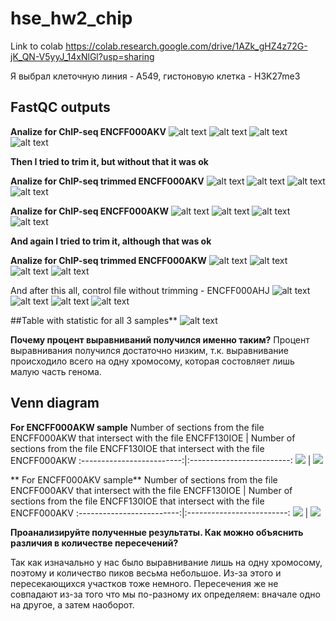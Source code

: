 # hse_hw2_chip

Link to colab https://colab.research.google.com/drive/1AZk_gHZ4z72G-jK_QN-V5yyJ_14xNlGl?usp=sharing

Я выбрал клеточную линия - A549, гистоновую клетка - H3K27me3

 ## FastQC outputs
 
 **Analize for ChIP-seq ENCFF000AKV**
 ![alt text](https://github.com/messlav/hse_hw2_chip/blob/main/imgs/Снимок%20экрана%202022-03-03%20в%2015.50.31.png)  ![alt text](https://github.com/messlav/hse_hw2_chip/blob/main/imgs/Снимок%20экрана%202022-03-03%20в%2015.50.42.png)
 ![alt text](https://github.com/messlav/hse_hw2_chip/blob/main/imgs/Снимок%20экрана%202022-03-03%20в%2015.50.53.png)  ![alt text](https://github.com/messlav/hse_hw2_chip/blob/main/imgs/Снимок%20экрана%202022-03-03%20в%2015.52.36.png)
 
**Then I tried to trim it, but without that it was ok**

**Analize for ChIP-seq trimmed ENCFF000AKV**
 ![alt text](https://github.com/messlav/hse_hw2_chip/blob/main/imgs/Снимок%20экрана%202022-03-03%20в%2015.51.17.png)  ![alt text](https://github.com/messlav/hse_hw2_chip/blob/main/imgs/Снимок%20экрана%202022-03-03%20в%2015.51.23.png)
 ![alt text](https://github.com/messlav/hse_hw2_chip/blob/main/imgs/Снимок%20экрана%202022-03-03%20в%2015.51.28.png)  ![alt text](https://github.com/messlav/hse_hw2_chip/blob/main/imgs/Снимок%20экрана%202022-03-03%20в%2015.51.40.png)
 
 **Analize for ChIP-seq ENCFF000AKW**
 ![alt text](https://github.com/messlav/hse_hw2_chip/blob/main/imgs/Снимок%20экрана%202022-03-03%20в%2015.52.43.png)  ![alt text](https://github.com/messlav/hse_hw2_chip/blob/main/imgs/Снимок%20экрана%202022-03-03%20в%2015.52.49.png)
 ![alt text](https://github.com/messlav/hse_hw2_chip/blob/main/imgs/Снимок%20экрана%202022-03-03%20в%2015.52.54.png)  ![alt text](https://github.com/messlav/hse_hw2_chip/blob/main/imgs/Снимок%20экрана%202022-03-03%20в%2015.53.02.png)
 
 **And again I tried to trim it, although that was ok**
 
  **Analize for ChIP-seq trimmed ENCFF000AKW**
  ![alt text](https://github.com/messlav/hse_hw2_chip/blob/main/imgs/Снимок%20экрана%202022-03-03%20в%2015.53.07.png)  ![alt text](https://github.com/messlav/hse_hw2_chip/blob/main/imgs/Снимок%20экрана%202022-03-03%20в%2015.53.12.png)
 ![alt text](https://github.com/messlav/hse_hw2_chip/blob/main/imgs/Снимок%20экрана%202022-03-03%20в%2015.53.18.png)  ![alt text](https://github.com/messlav/hse_hw2_chip/blob/main/imgs/Снимок%20экрана%202022-03-03%20в%2015.53.26.png)
 
 And after this all, control file without trimming - ENCFF000AHJ
   ![alt text](https://github.com/messlav/hse_hw2_chip/blob/main/imgs/Снимок%20экрана%202022-03-03%20в%2015.53.32.png)  ![alt text](https://github.com/messlav/hse_hw2_chip/blob/main/imgs/Снимок%20экрана%202022-03-03%20в%2015.53.36.png)
 ![alt text](https://github.com/messlav/hse_hw2_chip/blob/main/imgs/Снимок%20экрана%202022-03-03%20в%2015.53.42.png)  ![alt text](https://github.com/messlav/hse_hw2_chip/blob/main/imgs/Снимок%20экрана%202022-03-03%20в%2015.53.49.png)
 
 ##Table with statistic for all 3 samples**
 ![alt text](https://github.com/messlav/hse_hw2_chip/blob/main/imgs/Снимок%20экрана%202022-03-03%20в%2017.26.42.png)
 
 **Почему процент выравниваний получился именно таким?**
 Процент выравнивания получился достаточно низким, т.к. выравнивание происходило всего на одну хромосому, которая состовляет лишь малую часть генома.
 
 ## Venn diagram
 
**For ENCFF000AKW sample**
Number of sections from the file ENCFF000AKW that intersect with the file ENCFF130IOE             |  Number of sections from the file ENCFF130IOE that intersect with the file ENCFF000AKW
:-------------------------:|:-------------------------:
![](https://github.com/messlav/hse_hw2_chip/blob/main/imgs/Снимок%20экрана%202022-03-03%20в%2017.41.03.png)  |  ![](https://github.com/messlav/hse_hw2_chip/blob/main/imgs/Снимок%20экрана%202022-03-03%20в%2017.41.15.png)


** For ENCFF000AKV sample**
Number of sections from the file ENCFF000AKV that intersect with the file ENCFF130IOE              |  Number of sections from the file ENCFF130IOE that intersect with the file ENCFF000AKV
:-------------------------:|:-------------------------:
![](https://github.com/messlav/hse_hw2_chip/blob/main/imgs/Снимок%20экрана%202022-03-03%20в%2017.41.28.png)  |  ![](https://github.com/messlav/hse_hw2_chip/blob/main/imgs/Снимок%20экрана%202022-03-03%20в%2017.41.42.png)

**Проанализируйте полученные результаты. Как можно объяснить различия в количестве пересечений?**

Так как изначально у нас было выравнивание лишь на одну хромосому, поэтому и количество пиков весьма небольшое. Из-за этого и пересекающихся участков тоже немного. Пересечения же не совпадают из-за того что мы по-разному их определяем: вначале одно на другое, а затем наоборот.

 
